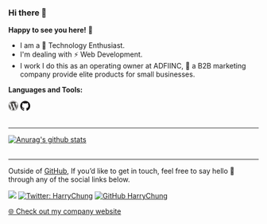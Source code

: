 ### Hi there 👋

<!--<img align="right" alt="GIF" src="https://magiccopy.xyz/assets/images/hadder.gif" width="500" height="320" />-->

**Happy to see you here!** :star_struck: <br> 
- I am a 🚀 Technology Enthusiast. 
- I'm dealing with ⚡ Web Development. 
- I work I do this as an operating owner at ADFIINC, 💪 a B2B marketing company provide elite products for small businesses.

**Languages and Tools:**  

<code><img height="20" src="https://raw.githubusercontent.com/github/explore/80688e429a7d4ef2fca1e82350fe8e3517d3494d/topics/wordpress/wordpress.png"></code>
<code><img height="20" src="https://raw.githubusercontent.com/github/explore/78df643247d429f6cc873026c0622819ad797942/topics/github/github.png"></code>
<br />
<br />

---
<!--[![Top Langs](https://github-readme-stats.vercel.app/api/top-langs/?username=chungharry&layout=compact)](https://github.com/chungharry/github-readme-stats)-->
[![Anurag's github stats](https://github-readme-stats.vercel.app/api?username=chungharry)](https://github.com/chungharry/github-readme-stats)
<br />
<br />

---
Outside of [GitHub](https://github.com/chungharry/), If you’d like to get in touch, feel free to say hello 👋 through any of the social links below. 


![](https://komarev.com/ghpvc/?username=chungharry&color=blue&label=Profile+Views)
[![Twitter: HarryChung](https://img.shields.io/twitter/follow/chungharryme?style=social)](https://twitter.com/chungharryme)
[![GitHub HarryChung](https://img.shields.io/github/followers/chungharry?label=follow&style=social)](https://github.com/chungharry)


<p><a href="https://adfiinc.com">🌐 Check out my company website</a></p>

<!--<code><img height="20" src="https://raw.githubusercontent.com/github/explore/80688e429a7d4ef2fca1e82350fe8e3517d3494d/topics/mysql/mysql.png"></code>-->
<!--<code><img height="20" src="https://raw.githubusercontent.com/github/explore/80688e429a7d4ef2fca1e82350fe8e3517d3494d/topics/firebase/firebase.png"></code>-->
<!--<code><img height="20" src="https://raw.githubusercontent.com/github/explore/80688e429a7d4ef2fca1e82350fe8e3517d3494d/topics/git/git.png"></code>-->

<!--
**chungharry/chungharry** is a ✨ _special_ ✨ repository because its `README.md` (this file) appears on your GitHub profile.

Here are some ideas to get you started:

- 🔭 I’m currently working on ...
- 🌱 I’m currently learning ...
- 👯 I’m looking to collaborate on ...
- 🤔 I’m looking for help with ...
- 💬 Ask me about ...
- 📫 How to reach me: ...
- 😄 Pronouns: ...
- ⚡ Fun fact: ...
-->
